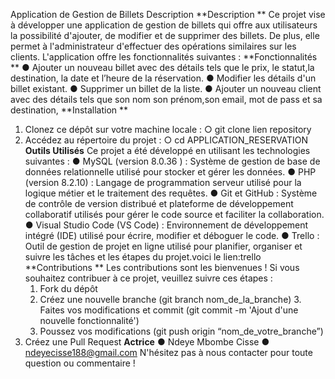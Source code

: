 Application de Gestion de Billets Description 
**Description **
Ce projet vise à développer une application de gestion de billets qui offre aux utilisateurs la possibilité d'ajouter, de modifier et de supprimer des billets. De plus, elle permet à l'administrateur d'effectuer des opérations similaires sur les clients. 
L'application offre les fonctionnalités suivantes : 
**Fonctionnalités **
  ● Ajouter un nouveau billet avec des détails tels que le prix, le statut,la destination, la date et l’heure de la réservation. ● Modifier les détails d'un billet existant. 
  ● Supprimer un billet de la liste. 
  ● Ajouter un nouveau client avec des détails tels que son nom son prénom,son email, mot de pass et sa destination, 
**Installation **
1. Clonez ce dépôt sur votre machine locale : 
  ○ git clone lien repository 
2. Accédez au répertoire du projet : 
  ○ cd APPLICATION_RESERVATION 
**Outils Utilisés**
Ce projet a été développé en utilisant les technologies suivantes : 
● MySQL (version 8.0.36 ) : Système de gestion de base de données relationnelle utilisé pour stocker et gérer les données. ● PHP (version 8.2.10) : Langage de programmation serveur utilisé pour la logique métier et le traitement des requêtes. ● Git et GitHub : Système de contrôle de version distribué et plateforme de développement collaboratif utilisés pour gérer le code source et faciliter la collaboration. 
● Visual Studio Code (VS Code) : Environnement de développement intégré (IDE) utilisé pour écrire, modifier et déboguer le code. 
● Trello : Outil de gestion de projet en ligne utilisé pour planifier, organiser et suivre les tâches et les étapes du projet.voici le lien:trello 
**Contributions **
  Les contributions sont les bienvenues ! Si vous souhaitez contribuer à ce projet, veuillez suivre ces étapes : 
    1. Fork du dépôt 
    2. Créez une nouvelle branche (git branch nom_de_la_branche) 3. Faites vos modifications et commit (git commit -m 'Ajout d'une nouvelle fonctionnalité') 
    4. Poussez vos modifications (git push origin 
    “nom_de_votre_branche”) 
5. Créez une Pull Request 
**Actrice**
  ● Ndeye Mbombe Cisse 
  ● ndeyecisse188@gmail.com 
N'hésitez pas à nous contacter pour toute question ou commentaire !
